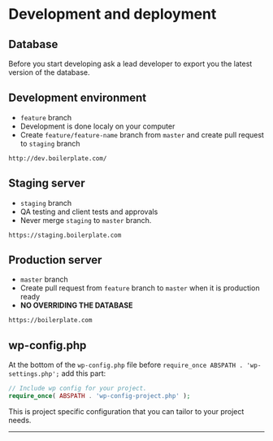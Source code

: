 # Development and deployment

## Database
Before you start developing ask a lead developer to export you the latest version of the database.

## Development environment
  * `feature` branch
  * Development is done localy on your computer
  * Create `feature/feature-name` branch from `master` and create pull request to `staging` branch
  ```
  http://dev.boilerplate.com/
  ```
## Staging server
  * `staging` branch
  * QA testing and client tests and approvals
  * Never merge `staging` to `master` branch.
  ```
  https://staging.boilerplate.com
  ```
## Production server
  * `master` branch
  * Create pull request from `feature` branch to `master` when it is production ready
  * **NO OVERRIDING THE DATABASE**
  ```
  https://boilerplate.com
  ```

## wp-config.php
At the bottom of the `wp-config.php` file before `require_once ABSPATH . 'wp-settings.php';` add this part:

```php
// Include wp config for your project.
require_once( ABSPATH . 'wp-config-project.php' );
```
This is project specific configuration that you can tailor to your project needs.

------------------------------------
